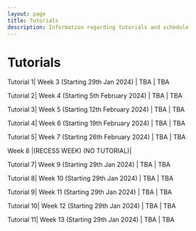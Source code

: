 ```yaml
---
layout: page
title: Tutorials
description: Information regarding tutorials and schedule 
---
```


# Tutorials

Tutorial 1| Week 3 (Starting 29th Jan 2024) | TBA | TBA

Tutorial 2| Week 4 (Starting 5th February 2024) | TBA | TBA

Tutorial 3| Week 5 (Starting 12th February 2024) | TBA | TBA

Tutorial 4| Week 6 (Starting 19th February 2024) | TBA | TBA

Tutorial 5| Week 7 (Starting 26th February 2024) | TBA | TBA

Week 8  |(RECESS WEEK) (NO TUTORIAL)|

Tutorial 7| Week 9 (Starting 29th Jan 2024) | TBA | TBA

Tutorial 8| Week 10 (Starting 29th Jan 2024) | TBA | TBA

Tutorial 9| Week 11 (Starting 29th Jan 2024) | TBA | TBA

Tutorial 10| Week 12 (Starting 29th Jan 2024) | TBA | TBA

Tutorial 11| Week 13 (Starting 29th Jan 2024) | TBA | TBA

